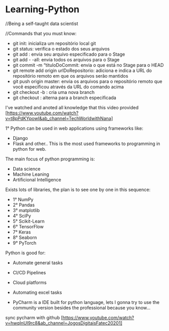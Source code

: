 # Learning-Python
//Being a self-taught data scientist

//Commands that you must know:

- git init: inicializa um repositório local git
- git status: verifica o estado dos seus arquivos
- git add <nomeDoArquivo>: envia seu arquivo especificado para o Stage
- git add - -all: envia todos os arquivos para o Stage
- git commit -m “tituloDoCommit: envia o que está no Stage para o HEAD
- git remote add origin urlDoRepositorio: adiciona e indica a URL do repositório remoto em que os arquivos serão mantidos
- git push origin master: envia os arquivos para o repositório remoto que você especificou através da URL do comando acima
- git checkout -b <nomeDaBranch>: cria uma nova branch
- git checkout <nomeDaBranch>: alterna para a branch especificada

I've watched and anoted all knowledge that this video provided [https://www.youtube.com/watch?v=t8pPdKYpowI&ab_channel=TechWorldwithNana]

1° Python can be used in web applications using frameworks like:
 - Django
 - Flask
 and other.. This is the most used frameworks to programming in python for web.

 The main focus of python programming is:
 - Data science
 - Machine Leaning
 - Artificional Intelligence

 Exists lots of libraries, the plan is to see one by one in this sequence:
 - 1° NumPy
 - 2° Pandas
 - 3° matplotlib
 - 4° SciPy
 - 5° Scikit-Learn
 - 6° TensorFlow
 - 7° Keras
 - 8° Seaborn
 - 9° PyTorch

 Python is good for:
 - Automate general tasks
 - CI/CD Pipelines
 - Cloud platforms
 - Automating excel tasks
 
 - PyCharm is a IDE built for python language, lets I gonna try to use the community version besides the professional because you know...

 sync pycharm with github [https://www.youtube.com/watch?v=hwqInUI9rc8&ab_channel=JogosDigitaisFatec20201]
 
